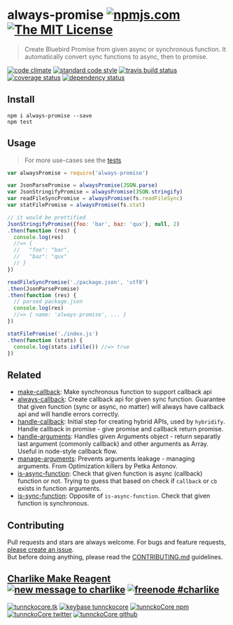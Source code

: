 # always-promise [![npmjs.com][npmjs-img]][npmjs-url] [![The MIT License][license-img]][license-url] 

> Create Bluebird Promise from given async or synchronous function. It automatically convert sync functions to async, then to promise.

[![code climate][codeclimate-img]][codeclimate-url] [![standard code style][standard-img]][standard-url] [![travis build status][travis-img]][travis-url] [![coverage status][coveralls-img]][coveralls-url] [![dependency status][david-img]][david-url]


## Install
```
npm i always-promise --save
npm test
```


## Usage
> For more use-cases see the [tests](./test.js)

```js
var alwaysPromise = require('always-promise')

var JsonParsePromise = alwaysPromise(JSON.parse)
var JsonStringifyPromise = alwaysPromise(JSON.stringify)
var readFileSyncPromise = alwaysPromise(fs.readFileSync)
var statFilePromise = alwaysPromise(fs.stat)

// it would be prettified
JsonStringifyPromise({foo: 'bar', baz: 'qux'}, null, 2)
.then(function (res) {
  console.log(res)
  //=> {
  //   "foo": "bar",
  //   "baz": "qux"
  // }
})

readFileSyncPromise('./package.json', 'utf8')
.then(JsonParsePromise)
.then(function (res) {
  // parsed package.json
  console.log(res)
  //=> { name: 'always-promise', ... }
})

statFilePromise('./index.js')
.then(function (stats) {
  console.log(stats.isFile()) //=> true
})
```


## Related
- [make-callback](https://github.com/tunnckocore/make-callback): Make synchronous function to support callback api
- [always-callback](https://github.com/tunnckocore/always-callback): Create callback api for given sync function. Guarantee that given function (sync or async, no matter) will always have callback api and will handle errors correctly.
- [handle-callback](https://github.com/hybridables/handle-callback): Initial step for creating hybrid APIs, used by `hybridify`. Handle callback in promise - give promise and callback return promise.
- [handle-arguments](https://github.com/hybridables/handle-arguments): Handles given Arguments object - return separatly last argument (commonly callback) and other arguments as Array. Useful in node-style callback flow.
- [manage-arguments](https://github.com/tunnckocore/manage-arguments): Prevents arguments leakage - managing arguments. From Optimization killers by Petka Antonov.
- [is-async-function](https://github.com/tunnckocore/is-async-function): Check that given function is async (callback) function or not. Trying to guess that based on check if `callback` or `cb` exists in function arguments.
- [is-sync-function](https://github.com/tunnckocore/is-sync-function): Opposite of `is-async-function`. Check that given function is synchronous.


## Contributing

Pull requests and stars are always welcome. For bugs and feature requests, [please create an issue](https://github.com/tunnckoCore/always-promise/issues/new).  
But before doing anything, please read the [CONTRIBUTING.md](./CONTRIBUTING.md) guidelines.


## [Charlike Make Reagent](http://j.mp/1stW47C) [![new message to charlike][new-message-img]][new-message-url] [![freenode #charlike][freenode-img]][freenode-url]

[![tunnckocore.tk][author-www-img]][author-www-url] [![keybase tunnckocore][keybase-img]][keybase-url] [![tunnckoCore npm][author-npm-img]][author-npm-url] [![tunnckoCore twitter][author-twitter-img]][author-twitter-url] [![tunnckoCore github][author-github-img]][author-github-url]


[npmjs-url]: https://www.npmjs.com/package/always-promise
[npmjs-img]: https://img.shields.io/npm/v/always-promise.svg?label=always-promise

[license-url]: https://github.com/tunnckoCore/always-promise/blob/master/LICENSE.md
[license-img]: https://img.shields.io/badge/license-MIT-blue.svg


[codeclimate-url]: https://codeclimate.com/github/tunnckoCore/always-promise
[codeclimate-img]: https://img.shields.io/codeclimate/github/tunnckoCore/always-promise.svg

[travis-url]: https://travis-ci.org/tunnckoCore/always-promise
[travis-img]: https://img.shields.io/travis/tunnckoCore/always-promise.svg

[coveralls-url]: https://coveralls.io/r/tunnckoCore/always-promise
[coveralls-img]: https://img.shields.io/coveralls/tunnckoCore/always-promise.svg

[david-url]: https://david-dm.org/tunnckoCore/always-promise
[david-img]: https://img.shields.io/david/tunnckoCore/always-promise.svg

[standard-url]: https://github.com/feross/standard
[standard-img]: https://img.shields.io/badge/code%20style-standard-brightgreen.svg


[author-www-url]: http://www.tunnckocore.tk
[author-www-img]: https://img.shields.io/badge/www-tunnckocore.tk-fe7d37.svg

[keybase-url]: https://keybase.io/tunnckocore
[keybase-img]: https://img.shields.io/badge/keybase-tunnckocore-8a7967.svg

[author-npm-url]: https://www.npmjs.com/~tunnckocore
[author-npm-img]: https://img.shields.io/badge/npm-~tunnckocore-cb3837.svg

[author-twitter-url]: https://twitter.com/tunnckoCore
[author-twitter-img]: https://img.shields.io/badge/twitter-@tunnckoCore-55acee.svg

[author-github-url]: https://github.com/tunnckoCore
[author-github-img]: https://img.shields.io/badge/github-@tunnckoCore-4183c4.svg

[freenode-url]: http://webchat.freenode.net/?channels=charlike
[freenode-img]: https://img.shields.io/badge/freenode-%23charlike-5654a4.svg

[new-message-url]: https://github.com/tunnckoCore/messages
[new-message-img]: https://img.shields.io/badge/send%20me-message-green.svg
